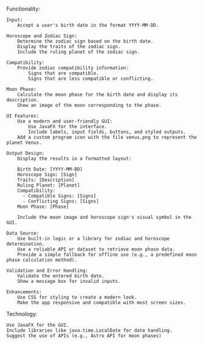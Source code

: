 Functionality:

    Input:
        Accept a user's birth date in the format YYYY-MM-DD.

    Horoscope and Zodiac Sign:
        Determine the zodiac sign based on the birth date.
        Display the traits of the zodiac sign.
        Include the ruling planet of the zodiac sign.

    Compatibility:
        Provide zodiac compatibility information:
            Signs that are compatible.
            Signs that are less compatible or conflicting.

    Moon Phase:
        Calculate the moon phase for the birth date and display its description.
        Show an image of the moon corresponding to the phase.

    UI Features:
        Use a modern and user-friendly GUI:
            Use JavaFX for the interface.
            Include labels, input fields, buttons, and styled outputs.
        Add a custom program icon with the file venus.png to represent the planet Venus.

    Output Design:
        Display the results in a formatted layout:

        Birth Date: [YYYY-MM-DD]
        Horoscope Sign: [Sign]
        Traits: [Description]
        Ruling Planet: [Planet]
        Compatibility: 
          - Compatible Signs: [Signs]
          - Conflicting Signs: [Signs]
        Moon Phase: [Phase]

        Include the moon image and horoscope sign's visual symbol in the GUI.

    Data Source:
        Use built-in logic or a library for zodiac and horoscope determination.
        Use a reliable API or dataset to retrieve moon phase data.
        Provide a simple fallback for offline use (e.g., a predefined moon phase calculation method).

    Validation and Error Handling:
        Validate the entered birth date.
        Show a message box for invalid inputs.

    Enhancements:
        Use CSS for styling to create a modern look.
        Make the app responsive and compatible with most screen sizes.

Technology:

    Use JavaFX for the GUI.
    Include libraries like java.time.LocalDate for date handling.
    Suggest the use of APIs (e.g., Astro API for moon phases) 
